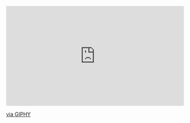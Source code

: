 <div>
  <iframe src="https://giphy.com/embed/PjnAq0VOgjYacv9nqF" width="480" height="270" frameBorder="0" class="giphy-embed" allowFullScreen></iframe><p><a href="https://giphy.com/gifs/hostinger-typing-im-on-it-typin-PjnAq0VOgjYacv9nqF">via GIPHY</a> </p>
</div>
